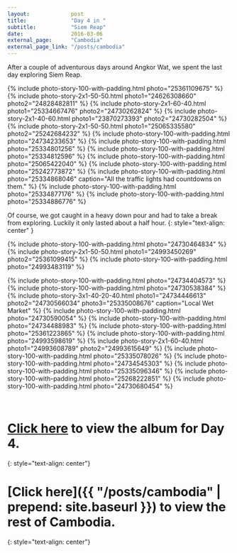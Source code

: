 ```yaml
---
layout:             post
title:              "Day 4 in "
subtitle:           "Siem Reap"
date:               2016-03-06
external_page:      "Cambodia"
external_page_link: "/posts/cambodia"
---
```


After a couple of adventurous days around Angkor Wat, we spent the last day exploring Siem Reap.  

{% include photo-story-100-with-padding.html photo="25361109675" %}
{% include photo-story-2x1-50-50.html photo1="24626308660" photo2="24828482811" %}
{% include photo-story-2x1-60-40.html photo1="25334667476" photo2="24730262824" %}
{% include photo-story-2x1-40-60.html photo1="23870273393" photo2="24730282504" %}
{% include photo-story-2x1-50-50.html photo1="25065335580" photo2="25242684232" %}
{% include photo-story-100-with-padding.html photo="24734233653" %}
{% include photo-story-100-with-padding.html photo="25334801256" %}
{% include photo-story-100-with-padding.html photo="25334812596" %}
{% include photo-story-100-with-padding.html photo="25065422040" %}
{% include photo-story-100-with-padding.html photo="25242773872" %}
{% include photo-story-100-with-padding.html photo="25334868046" caption="All the traffic lights had countdowns on them." %}
{% include photo-story-100-with-padding.html photo="25334877176" %}
{% include photo-story-100-with-padding.html photo="25334886776" %}

Of course, we got caught in a heavy down pour and had to take a break from exploring.  Luckily it only lasted about a half hour.
{: style="text-align: center" }

{% include photo-story-100-with-padding.html photo="24730464834" %}
{% include photo-story-2x1-50-50.html photo1="24993450269" photo2="25361099415" %}
{% include photo-story-100-with-padding.html photo="24993483119" %}

<div class="img-section-divider"></div>

{% include photo-story-100-with-padding.html photo="24734404573" %}
{% include photo-story-100-with-padding.html photo="24730538384" %}
{% include photo-story-3x1-40-20-40.html photo1="24734446613" photo2="24730566034" photo3="25335008676" caption="Local Wet Market" %}
{% include photo-story-100-with-padding.html photo="24730590054" %}
{% include photo-story-100-with-padding.html photo="24734488983" %}
{% include photo-story-100-with-padding.html photo="25361223865" %}
{% include photo-story-100-with-padding.html photo="24993598619" %}
{% include photo-story-2x1-60-40.html photo1="24993608789" photo2="24993615649" %}
{% include photo-story-100-with-padding.html photo="25335078026" %}
{% include photo-story-100-with-padding.html photo="24734545303" %}
{% include photo-story-100-with-padding.html photo="25335096346" %}
{% include photo-story-100-with-padding.html photo="25268222851" %}
{% include photo-story-100-with-padding.html photo="24730680454" %}

<br>

<div class="img-section-divider"></div>

[Click here](https://www.flickr.com/photos/wyattlam/albums/72157663786840239) to view the album for Day 4.
====
{: style="text-align: center"}

[Click here]({{ "/posts/cambodia" | prepend: site.baseurl }}) to view the rest of Cambodia.
====
{: style="text-align: center"}